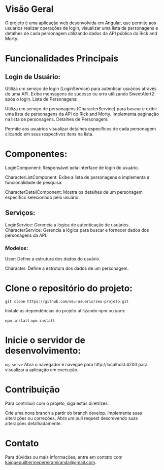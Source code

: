 # Visão Geral
O projeto é uma aplicação web desenvolvida em Angular, que permite aos usuários realizar operações de login, visualizar uma lista de personagens e detalhes de cada personagem utilizando dados da API pública do Rick and Morty.

# Funcionalidades Principais

## Login de Usuário:

Utiliza um serviço de login (LoginService) para autenticar usuários através de uma API.
Exibe mensagens de sucesso ou erro utilizando SweetAlert2 após o login.
Lista de Personagens:

Utiliza um serviço de personagens (CharacterService) para buscar e exibir uma lista de personagens da API do Rick and Morty.
Implementa paginação na lista de personagens.
Detalhes de Personagem:

Permite aos usuários visualizar detalhes específicos de cada personagem clicando em seus respectivos itens na lista.

# Componentes:

LoginComponent: Responsável pela interface de login do usuário.

CharacterListComponent: Exibe a lista de personagens e implementa a funcionalidade de pesquisa.

CharacterDetailComponent: Mostra os detalhes de um personagem específico selecionado pelo usuário.

## Serviços:

LoginService: Gerencia a lógica de autenticação de usuários.
CharacterService: Gerencia a lógica para buscar e fornecer dados dos personagens da API.

### Modelos:

User: Define a estrutura dos dados do usuário.

Character: Define a estrutura dos dados de um personagem.



# Clone o repositório do projeto:

`git clone https://github.com/seu-usuario/seu-projeto.git`

Instale as dependências do projeto utilizando npm ou yarn:

`npm install`
`npm install`

# Inicie o servidor de desenvolvimento:

`ng serve`
Abra o navegador e navegue para http://localhost:4200 para visualizar a aplicação em execução.

# Contribuição

Para contribuir com o projeto, siga estas diretrizes:

Crie uma nova branch a partir do branch develop.
Implemente suas alterações ou correções.
Abra um pull request descrevendo suas alterações detalhadamente.

# Contato

Para dúvidas ou mais informações, entre em contato com kaiqueguilhermepereiramiranda@gmail.com.